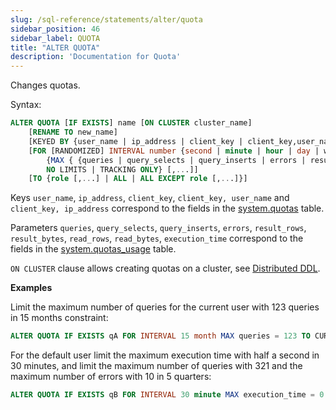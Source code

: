 ```yaml
---
slug: /sql-reference/statements/alter/quota
sidebar_position: 46
sidebar_label: QUOTA
title: "ALTER QUOTA"
description: 'Documentation for Quota'
---
```


Changes quotas.

Syntax:

``` sql
ALTER QUOTA [IF EXISTS] name [ON CLUSTER cluster_name]
    [RENAME TO new_name]
    [KEYED BY {user_name | ip_address | client_key | client_key,user_name | client_key,ip_address} | NOT KEYED]
    [FOR [RANDOMIZED] INTERVAL number {second | minute | hour | day | week | month | quarter | year}
        {MAX { {queries | query_selects | query_inserts | errors | result_rows | result_bytes | read_rows | read_bytes | execution_time} = number } [,...] |
        NO LIMITS | TRACKING ONLY} [,...]]
    [TO {role [,...] | ALL | ALL EXCEPT role [,...]}]
```
Keys `user_name`, `ip_address`, `client_key`, `client_key, user_name` and `client_key, ip_address` correspond to the fields in the [system.quotas](../../../operations/system-tables/quotas.md) table.

Parameters `queries`, `query_selects`, `query_inserts`, `errors`, `result_rows`, `result_bytes`, `read_rows`, `read_bytes`, `execution_time` correspond to the fields in the [system.quotas_usage](../../../operations/system-tables/quotas_usage.md) table.

`ON CLUSTER` clause allows creating quotas on a cluster, see [Distributed DDL](../../../sql-reference/distributed-ddl.md).

**Examples**

Limit the maximum number of queries for the current user with 123 queries in 15 months constraint:

``` sql
ALTER QUOTA IF EXISTS qA FOR INTERVAL 15 month MAX queries = 123 TO CURRENT_USER;
```

For the default user limit the maximum execution time with half a second in 30 minutes, and limit the maximum number of queries with 321 and the maximum number of errors with 10 in 5 quarters:

``` sql
ALTER QUOTA IF EXISTS qB FOR INTERVAL 30 minute MAX execution_time = 0.5, FOR INTERVAL 5 quarter MAX queries = 321, errors = 10 TO default;
```
